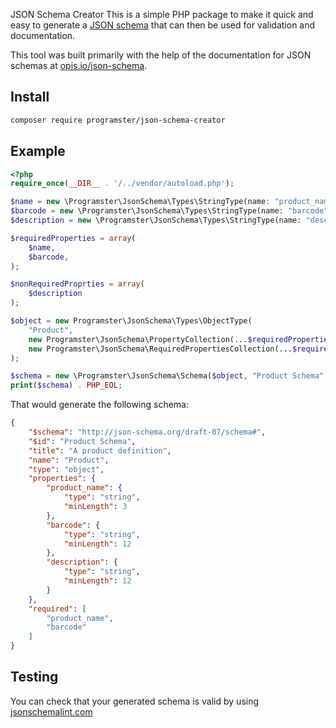 JSON Schema Creator
This is a simple PHP package to make it quick and easy to generate a [JSON schema](https://json-schema.org/)
that can then be used for validation and documentation.

This tool was built primarily with the help of the documentation for JSON schemas at
[opis.io/json-schema](https://opis.io/json-schema/1.x/).


## Install

```bash
composer require programster/json-schema-creator
```

## Example

```php
<?php
require_once(__DIR__ . '/../vendor/autoload.php');

$name = new \Programster\JsonSchema\Types\StringType(name: "product_name", minLength: 3);
$barcode = new \Programster\JsonSchema\Types\StringType(name: "barcode", minLength: 12);
$description = new \Programster\JsonSchema\Types\StringType(name: "description", minLength: 12);

$requiredProperties = array(
    $name,
    $barcode,
);

$nonRequiredProprties = array(
    $description
);

$object = new Programster\JsonSchema\Types\ObjectType(
    "Product",
    new Programster\JsonSchema\PropertyCollection(...$requiredProperties, ...$nonRequiredProprties),
    new Programster\JsonSchema\RequiredPropertiesCollection(...$requiredProperties)
);

$schema = new \Programster\JsonSchema\Schema($object, "Product Schema", "A product definition");
print($schema) . PHP_EOL;
```

That would generate the following schema:

```json
{
    "$schema": "http://json-schema.org/draft-07/schema#",
    "$id": "Product Schema",
    "title": "A product definition",
    "name": "Product",
    "type": "object",
    "properties": {
        "product_name": {
            "type": "string",
            "minLength": 3
        },
        "barcode": {
            "type": "string",
            "minLength": 12
        },
        "description": {
            "type": "string",
            "minLength": 12
        }
    },
    "required": [
        "product_name",
        "barcode"
    ]
}
```

## Testing
You can check that your generated schema is valid by using [jsonschemalint.com](https://jsonschemalint.com/#!/version/draft-07/markup/json)
